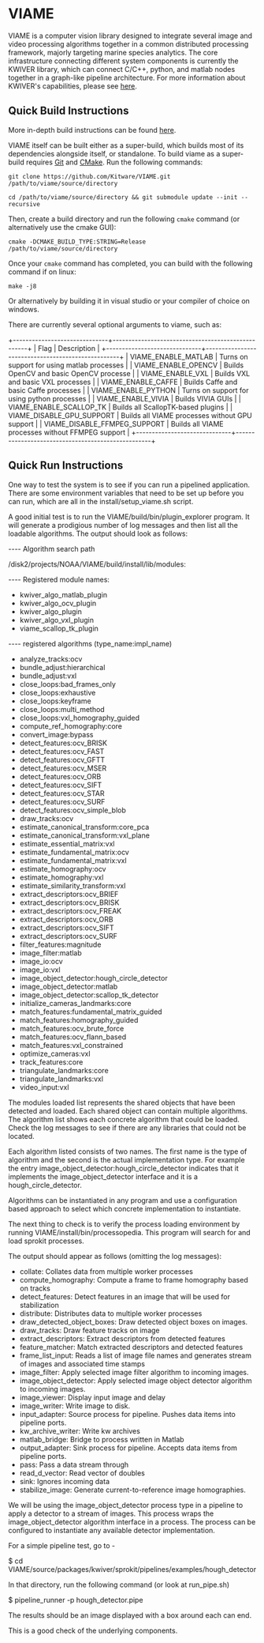 
VIAME
=====

VIAME is a computer vision library designed to integrate several image and
video processing algorithms together in a common distributed processing framework,
majorly targeting marine species analytics. The core infrastructure connecting
different system components is currently the KWIVER library, which can connect
C/C++, python, and matlab nodes together in a graph-like pipeline architecture.
For more information about KWIVER's capabilities, please
see [here](https://github.com/Kitware/kwiver/).


Quick Build Instructions
------------------------

More in-depth build instructions can be found [here](doc/install_guide.rst).

VIAME itself can be built either as a super-build, which builds most of its
dependencies alongside itself, or standalone. To build viame as a super-build
requires [Git](https://git-scm.com/) and [CMake](https://cmake.org/). Run the
following commands:

	git clone https://github.com/Kitware/VIAME.git /path/to/viame/source/directory

	cd /path/to/viame/source/directory && git submodule update --init --recursive

Then, create a build directory and run the following `cmake` command (or alternatively
use the cmake GUI):

	cmake -DCMAKE_BUILD_TYPE:STRING=Release /path/to/viame/source/directory

Once your `cmake` command has completed, you can build with the following
command if on linux:

	make -j8

Or alternatively by building it in visual studio or your compiler of choice on windows.

There are currently several optional arguments to viame, such as:

+------------------------------+---------------------------------------------------+
| Flag                         | Description                                       |
+------------------------------+---------------------------------------------------+
| VIAME_ENABLE_MATLAB          | Turns on support for using matlab processes       |
| VIAME_ENABLE_OPENCV          | Builds OpenCV and basic OpenCV processe           |
| VIAME_ENABLE_VXL             | Builds VXL and basic VXL processes                |
| VIAME_ENABLE_CAFFE           | Builds Caffe and basic Caffe processes            |
| VIAME_ENABLE_PYTHON          | Turns on support for using python processes       |
| VIAME_ENABLE_VIVIA           | Builds VIVIA GUIs                                 |
| VIAME_ENABLE_SCALLOP_TK      | Builds all ScallopTK-based plugins                |
| VIAME_DISABLE_GPU_SUPPORT    | Builds all VIAME processes without GPU support    |
| VIAME_DISABLE_FFMPEG_SUPPORT | Builds all VIAME processes without FFMPEG support |
+------------------------------+---------------------------------------------------+

Quick Run Instructions
----------------------

One way to test the system is to see if you can run a pipelined application.
There are some environment variables that need to be set up before you can run,
which are all in the install/setup_viame.sh script.

A good initial test is to run the VIAME/build/bin/plugin_explorer program. It
will generate a prodigious number of log messages and then list all the loadable
algorithms. The output should look as follows:

---- Algorithm search path

/disk2/projects/NOAA/VIAME/build/install/lib/modules:

---- Registered module names:

*  kwiver_algo_matlab_plugin
*  kwiver_algo_ocv_plugin
*  kwiver_algo_plugin
*  kwiver_algo_vxl_plugin
*  viame_scallop_tk_plugin


---- registered algorithms (type_name:impl_name)

*  analyze_tracks:ocv
*  bundle_adjust:hierarchical
*  bundle_adjust:vxl
*  close_loops:bad_frames_only
*  close_loops:exhaustive
*  close_loops:keyframe
*  close_loops:multi_method
*  close_loops:vxl_homography_guided
*  compute_ref_homography:core
*  convert_image:bypass
*  detect_features:ocv_BRISK
*  detect_features:ocv_FAST
*  detect_features:ocv_GFTT
*  detect_features:ocv_MSER
*  detect_features:ocv_ORB
*  detect_features:ocv_SIFT
*  detect_features:ocv_STAR
*  detect_features:ocv_SURF
*  detect_features:ocv_simple_blob
*  draw_tracks:ocv
*  estimate_canonical_transform:core_pca
*  estimate_canonical_transform:vxl_plane
*  estimate_essential_matrix:vxl
*  estimate_fundamental_matrix:ocv
*  estimate_fundamental_matrix:vxl
*  estimate_homography:ocv
*  estimate_homography:vxl
*  estimate_similarity_transform:vxl
*  extract_descriptors:ocv_BRIEF
*  extract_descriptors:ocv_BRISK
*  extract_descriptors:ocv_FREAK
*  extract_descriptors:ocv_ORB
*  extract_descriptors:ocv_SIFT
*  extract_descriptors:ocv_SURF
*  filter_features:magnitude
*  image_filter:matlab
*  image_io:ocv
*  image_io:vxl
*  image_object_detector:hough_circle_detector
*  image_object_detector:matlab
*  image_object_detector:scallop_tk_detector
*  initialize_cameras_landmarks:core
*  match_features:fundamental_matrix_guided
*  match_features:homography_guided
*  match_features:ocv_brute_force
*  match_features:ocv_flann_based
*  match_features:vxl_constrained
*  optimize_cameras:vxl
*  track_features:core
*  triangulate_landmarks:core
*  triangulate_landmarks:vxl
*  video_input:vxl


The modules loaded list represents the shared objects that have been detected
and loaded. Each shared object can contain multiple algorithms. The algorithm
list shows each concrete algorithm that could be loaded. Check the log messages
to see if there are any libraries that could not be located.

Each algorithm listed consists of two names. The first name is the type of
algorithm and the second is the actual implementation type. For example the
entry image_object_detector:hough_circle_detector indicates that it implements
the image_object_detector interface and it is a hough_circle_detector.

Algorithms can be instantiated in any program and use a configuration based
approach to select which concrete implementation to instantiate.

The next thing to check is to verify the process loading environment by running
VIAME/install/bin/processopedia. This program will search for and load sprokit
processes.

The output should appear as follows (omitting the log messages):

* collate: Collates data from multiple worker processes
* compute_homography: Compute a frame to frame homography based on tracks
* detect_features: Detect features in an image that will be used for stabilization
* distribute: Distributes data to multiple worker processes
* draw_detected_object_boxes: Draw detected object boxes on images.
* draw_tracks: Draw feature tracks on image
* extract_descriptors: Extract descriptors from detected features
* feature_matcher: Match extracted descriptors and detected features
* frame_list_input: Reads a list of image file names and generates stream of images and associated time stamps
* image_filter: Apply selected image filter algorithm to incoming images.
* image_object_detector: Apply selected image object detector algorithm to incoming images.
* image_viewer: Display input image and delay
* image_writer: Write image to disk.
* input_adapter: Source process for pipeline. Pushes data items into pipeline ports.
* kw_archive_writer: Write kw archives
* matlab_bridge: Bridge to process written in Matlab
* output_adapter: Sink process for pipeline. Accepts data items from pipeline ports.
* pass: Pass a data stream through
* read_d_vector: Read vector of doubles
* sink: Ignores incoming data
* stabilize_image: Generate current-to-reference image homographies.

We will be using the image_object_detector process type in a pipeline to apply a
detector to a stream of images. This process wraps the image_object_detector 
algorithm interface in a process. The process can be configured to instantiate
any available detector implementation.

For a simple pipeline test, go to -

$ cd VIAME/source/packages/kwiver/sprokit/pipelines/examples/hough_detector

In that directory, run the following command (or look at run_pipe.sh)

$ pipeline_runner -p hough_detector.pipe

The results should be an image displayed with a box around each can end.

This is a good check of the underlying components.
